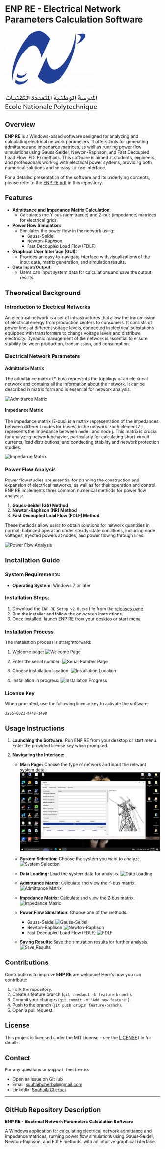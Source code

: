 # ENP RE - Electrical Network Parameters Calculation Software

![ENP RE Logo](images/Logo-ENP.png)

## Overview
**ENP RE** is a Windows-based software designed for analyzing and calculating electrical network parameters. It offers tools for generating admittance and impedance matrices, as well as running power flow simulations using Gauss-Seidel, Newton-Raphson, and Fast Decoupled Load Flow (FDLF) methods. This software is aimed at students, engineers, and professionals working with electrical power systems, providing both numerical solutions and an easy-to-use interface.

For a detailed presentation of the software and its underlying concepts, please refer to the [ENP RE.pdf](ENP%20RE.pdf) in this repository.

## Features
- **Admittance and Impedance Matrix Calculation:**
  - Calculates the Y-bus (admittance) and Z-bus (impedance) matrices for electrical grids.
- **Power Flow Simulation:**
  - Simulates the power flow in the network using:
    - Gauss-Seidel
    - Newton-Raphson
    - Fast Decoupled Load Flow (FDLF)
- **Graphical User Interface (GUI):**
  - Provides an easy-to-navigate interface with visualizations of the input data, matrix generation, and simulation results.
- **Data Input/Output:**
  - Users can input system data for calculations and save the output results.

## Theoretical Background

### Introduction to Electrical Networks
An electrical network is a set of infrastructures that allow the transmission of electrical energy from production centers to consumers. It consists of power lines at different voltage levels, connected in electrical substations equipped with transformers to change voltage levels and distribute electricity. Dynamic management of the network is essential to ensure stability between production, transmission, and consumption.

### Electrical Network Parameters

#### Admittance Matrix
The admittance matrix (Y-bus) represents the topology of an electrical network and contains all the information about the network. It can be described in matrix form and is essential for network analysis.

![Admittance Matrix](images/Main%20page%20Matrice%20Admitance.png)

#### Impedance Matrix
The impedance matrix (Z-bus) is a matrix representation of the impedances between different nodes (or buses) in the network. Each element Zij represents the impedance between node i and node j. This matrix is crucial for analyzing network behavior, particularly for calculating short-circuit currents, load distributions, and conducting stability and network protection studies.

![Impedance Matrix](images/Main%20page%20Matrice%20Impedance.png)

### Power Flow Analysis
Power flow studies are essential for planning the construction and expansion of electrical networks, as well as for their operation and control. ENP RE implements three common numerical methods for power flow analysis:

1. **Gauss-Seidel (GS) Method**
2. **Newton-Raphson (NR) Method**
3. **Fast Decoupled Load Flow (FDLF) Method**

These methods allow users to obtain solutions for network quantities in normal, balanced operation under steady-state conditions, including node voltages, injected powers at nodes, and power flowing through lines.

![Power Flow Analysis](images/Main%20page%20L'écoulement%20de%20puissance%20avec%20Gauss%20seidel.png)

## Installation Guide

### System Requirements:
- **Operating System:** Windows 7 or later

### Installation Steps:
1. Download the `ENP RE Setup v2.0.exe` file from the [releases page](https://github.com/Souhaib-Cherbal/ENP-RE/releases).
2. Run the installer and follow the on-screen instructions.
3. Once installed, launch ENP RE from your desktop or start menu.

### Installation Process
The installation process is straightforward:

1. Welcome page:
   ![Welcome Page](images/Phase%20de%20installation%20Welcome%20page.png)

2. Enter the serial number:
   ![Serial Number Page](images/Phase%20de%20installation%20serial%20number%20page.png)

3. Choose installation location:
   ![Installation Location](images/Phase%20de%20installation%20installation%20place%20page.png)

4. Installation in progress:
   ![Installation Progress](images/Phase%20de%20installation%20installation....png)

### License Key
When prompted, use the following license key to activate the software:
```
3255-6021-8748-1498
```

## Usage Instructions

1. **Launching the Software:**
   Run ENP RE from your desktop or start menu. Enter the provided license key when prompted.

2. **Navigating the Interface:**
   - **Main Page:** Choose the type of network and input the relevant system data.
     ![Main Page](images/Main%20page.png)

   - **System Selection:** Choose the system you want to analyze.
     ![System Selection](images/Main%20page%20Choisir%20de%20system.png)

   - **Data Loading:** Load the system data for analysis.
     ![Data Loading](images/Main%20page%20chargement%20des%20données.png)

   - **Admittance Matrix:** Calculate and view the Y-bus matrix.
     ![Admittance Matrix](images/Main%20page%20Matrice%20Admitance.png)

   - **Impedance Matrix:** Calculate and view the Z-bus matrix.
     ![Impedance Matrix](images/Main%20page%20Matrice%20Impedance.png)

   - **Power Flow Simulation:** Choose one of the methods:
     - Gauss-Seidel
       ![Gauss-Seidel](images/Main%20page%20L'écoulement%20de%20puissance%20avec%20Gauss%20seidel.png)
     - Newton-Raphson
       ![Newton-Raphson](images/Main%20page%20L'écoulement%20de%20puissance%20avec%20Newthon-Raphson.png)
     - Fast Decoupled Load Flow (FDLF)
       ![FDLF](images/Main%20page%20L'écoulement%20de%20puissance%20avec%20FDLF.png)

   - **Saving Results:** Save the simulation results for further analysis.
     ![Save Results](images/Main%20page%20sauvegarder%20les%20resultats.png)

## Contributions
Contributions to improve **ENP RE** are welcome! Here's how you can contribute:
1. Fork the repository.
2. Create a feature branch (`git checkout -b feature-branch`).
3. Commit your changes (`git commit -m 'Add new feature'`).
4. Push to the branch (`git push origin feature-branch`).
5. Open a pull request.

## License
This project is licensed under the MIT License - see the [LICENSE](LICENSE) file for details.

## Contact
For any questions or support, feel free to:
- Open an issue on GitHub
- Email: souhaibcherbal@gmail.com
- LinkedIn: [Souhaib Cherbal](https://www.linkedin.com/in/souhaib-cherbal/)

---

## GitHub Repository Description
**ENP RE - Electrical Network Parameters Calculation Software**

A Windows application for calculating electrical network admittance and impedance matrices, running power flow simulations using Gauss-Seidel, Newton-Raphson, and FDLF methods, with an intuitive graphical interface.
